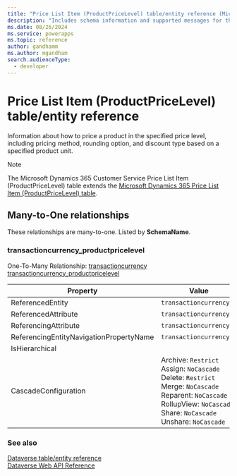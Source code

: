 ```yaml
---
title: "Price List Item (ProductPriceLevel) table/entity reference (Microsoft Dynamics 365 Customer Service)"
description: "Includes schema information and supported messages for the Price List Item (ProductPriceLevel) table/entity with Microsoft Dynamics 365 Customer Service."
ms.date: 08/26/2024
ms.service: powerapps
ms.topic: reference
author: gandhamm
ms.author: mgandham
search.audienceType: 
  - developer
---
```


# Price List Item (ProductPriceLevel) table/entity reference

Information about how to price a product in the specified price level, including pricing method, rounding option, and discount type based on a specified product unit.

> [!NOTE]
> The Microsoft Dynamics 365 Customer Service Price List Item (ProductPriceLevel) table extends the [Microsoft Dynamics 365 Price List Item (ProductPriceLevel) table](/dynamics365/developer/entities/productpricelevel).




## Many-to-One relationships

These relationships are many-to-one. Listed by **SchemaName**.

### <a name="BKMK_transactioncurrency_productpricelevel"></a> transactioncurrency_productpricelevel

One-To-Many Relationship: [transactioncurrency transactioncurrency_productpricelevel](transactioncurrency.md#BKMK_transactioncurrency_productpricelevel)

|Property|Value|
|---|---|
|ReferencedEntity|`transactioncurrency`|
|ReferencedAttribute|`transactioncurrencyid`|
|ReferencingAttribute|`transactioncurrencyid`|
|ReferencingEntityNavigationPropertyName|`transactioncurrencyid`|
|IsHierarchical||
|CascadeConfiguration|Archive: `Restrict`<br />Assign: `NoCascade`<br />Delete: `Restrict`<br />Merge: `NoCascade`<br />Reparent: `NoCascade`<br />RollupView: `NoCascade`<br />Share: `NoCascade`<br />Unshare: `NoCascade`|



### See also

[Dataverse table/entity reference](../about-entity-reference.md)  
[Dataverse Web API Reference](/power-apps/developer/data-platform/webapi/reference/about)   

